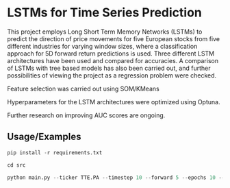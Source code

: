 
# LSTMs for Time Series Prediction


This project employs Long Short Term Memory Networks (LSTMs) to predict the direction of price movements for five European stocks from five different industries for varying window sizes, where a classification approach for 5D forward return predictions is used. Three different LSTM architectures have been used and compared for accuracies. A comparison of LSTMs with tree based models has also been carried out, and further possibilities of viewing the project as a regression problem were checked.

Feature selection was carried out using SOM/KMeans

Hyperparameters for the LSTM architectures were optimized using Optuna.

Further research on improving AUC scores are ongoing.
## Usage/Examples

```python
pip install -r requirements.txt

cd src

python main.py --ticker TTE.PA --timestep 10 --forward 5 --epochs 10 --fs SOM



  
